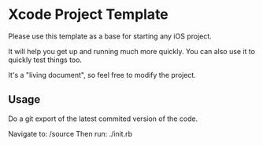 # Xcode Project Template

Please use this template as a base for starting any iOS project.

It will help you get up and running much more quickly.  You can also use it to quickly test things too.

It's a "living document", so feel free to modify the project.


## Usage

Do a git export of the latest commited version of the code.

Navigate to:  /source
Then run:  ./init.rb
